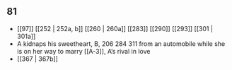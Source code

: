 ## 81
- [[97]] [[252 | 252a, b]] [[260 | 260a]] [[283]] [[290]] [[293]] [[301 | 301a]] 
- A kidnaps his sweetheart, B, 206 284 311 from an automobile while she is on her way to marry [[A-3]], A’s rival in love
- [[367 | 367b]] 

